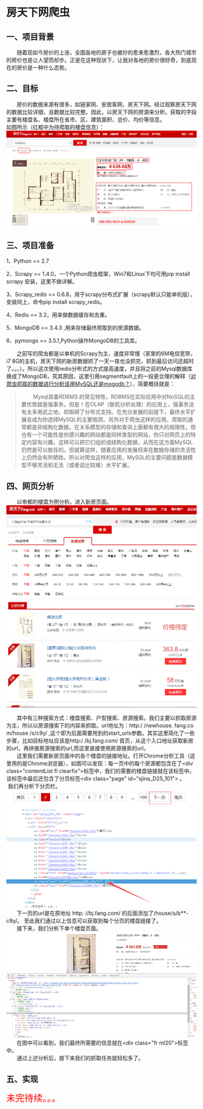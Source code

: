 房天下网爬虫
======

## 一、项目背景
&#160; &#160; &#160; &#160;随着现如今房价的上涨，全国各地的房子也被炒的愈来愈激烈，各大热门城市的房价也是让人望而却步。正是在这种现状下，让我对各地的房价很好奇，到底现在的房价是一种什么态势。  
## 二、目标
&#160; &#160; &#160; &#160;房价的数据来源有很多，如链家网、安居客网、房天下网。经过观察房天下网的数据比较详细，且数据比较完整。因此，以房天下网的房源来分析。获取的字段主要有楼盘名、楼盘所在省市、区、建筑面积、总价、均价等信息。  
如图所示（红框中为待爬取的楼盘信息）：  
![](/img/example.png)  

## 三、项目准备

1、Python == 2.7  

2、Scrapy == 1.4.0，一个Python爬虫框架，Win7和Linux下均可用pip install scrapy 安装，这里不做详解。  

3、Scrapy_redis == 0.6.8，用于scrapy分布式扩展（scrapy默认只能单机版），安装同上，命令pip install scrapy_redis。  

4、Redis == 3.2，用来做数据缓存和去重。  

5、MongoDB == 3.4.3 ,用来存储最终爬取到的房源数据。  

6、pymongo == 3.5.1,Python操作MongoDB的工具库。  

&#160; &#160; &#160; &#160;之前写的爬虫都是以单机的Scrapy为主，速度非常慢（家里的6M电信宽带，i7 8G的主机，房天下网的新房数据抓了一天一夜也没抓完，抓到最后访问还超时了。。。）。所以这次使用redis分布式的方式提高速度，并且将之前的Mysql数据库换成了MongoDB，究其原因，这里引用segmentfault上的一段更合理的解释（[对爬虫抓取的数据进行分析该用MySQL还是mogodb？](https://segmentfault.com/q/1010000007539454)），简要概括就是：  
>&#160; &#160; &#160; &#160; Mysql具备RDBMS 的常见特性，RDBMS在实际应用中对NoSQL的主要优势就是强事务。但是！在OLAP（联机分析处理）的应用上，强事务没有太多用武之地，却阻碍了分布式支持。在充分发展的前提下，最终水平扩展会成为你选择MySQL的主要瓶颈。另外对于爬虫这样的应用，爬取的通常都是非结构化数据，在关系模型的存储和查询上面都有很大的局限性。但也有一个可能性是你感兴趣的网站都是同样类型的网站，你只对网页上的特定内容有兴趣，这样可以把它们组织成结构化数据，从而在这方面MySQL仍然是可以胜任的。但就算这样，随着应用的发展将来在数据存储的灵活性上仍然会有所牺牲。所以对爬虫这样的应用，MySQL的主要问题是数据模型不够灵活和无法（或者说比较难）水平扩展。  

## 四、网页分析  

&#160; &#160; &#160; &#160;以帝都的楼盘为例分析。进入新房页面。  
![](/img/newfanglist.png)    

&#160; &#160; &#160; &#160;其中有三种搜索方式：楼盘搜索、户型搜索、房源搜索。我们主要以抓取房源为主，所以以房源搜索下的内容来抓取。url地址为：http:/ /newhouse. fang.co m/house /s/c9y/ ,这个即为后面需要用到的start_urls参数。其实这里简化了一些步骤，比如目标地址应该是http:/ /bj.fang.com/ 首页，从这个入口地址获取新房的url，再拼接房源搜索的url,而这里直接使用房源搜索的url。  
&#160; &#160; &#160; &#160;这里我们需要新房页面中的各个楼盘的链接地址。打开Chrome分析工具（这里用的是Chrome浏览器），如图可以发现：每一页中的每个房源都包含在了\<div class="contentList fl clearfix"\>标签中，我们的需要的楼盘链接就在该标签中。该标签中最后还包含了分页标签\<div class="page" id="sjina_D25_101"\> 。 
&#160; &#160; &#160; &#160;我们再分析下分页栏。  
![](/img/pagelist.png)    
![](/img/pagesource.png)    
&#160; &#160; &#160; &#160;下一页的url是在原地址 http: //bj.fang.com/ 的后面添加了/house/s/b**-c9y/。 至此我们通过以上信息可以获取到每个分页的楼盘链接了。  
&#160; &#160; &#160; &#160;接下来，我们分析下单个楼盘页面。  
![](/img/fanginfo.png)    
&#160; &#160; &#160; &#160;在图中可以看到，我们最终所需要的信息就在\<div class="fr ml20"\>标签中。  
&#160; &#160; &#160; &#160;通过上述分析后，接下来我们的抓取任务就轻松多了。    

## 五、实现  





<font color=#ff0000 size=5 face="黑体">未完待续。。。</font>
